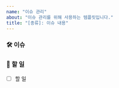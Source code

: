 ```yaml
---
name: "이슈 관리"
about: "이슈 관리를 위해 사용하는 템플릿입니다." 
title: "[종류]: 이슈 내용"
---
```


### 🛠 이슈
<!-- 이슈 내용을 자세히 입력해주세요 --> 

### 📝 할 일
<!-- 이슈를 해결하기 위한 할 일을 입력해주세요  --> 
- [ ] 할 일
